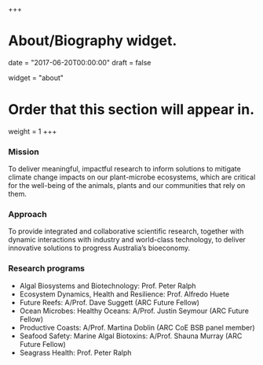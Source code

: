 +++
# About/Biography widget.

date = "2017-06-20T00:00:00"
draft = false

widget = "about"

# Order that this section will appear in.
weight = 1
+++

### Mission
To deliver meaningful, impactful research to inform solutions to mitigate climate change impacts on our plant-microbe ecosystems, which are critical for the well-being of the animals, plants and our communities that rely on them.

### Approach
To provide integrated and collaborative scientific research, together with dynamic interactions with industry and world-class technology, to deliver innovative solutions to progress Australia’s bioeconomy.

### Research programs
- Algal Biosystems and Biotechnology: Prof. Peter Ralph
- Ecosystem Dynamics, Health and Resilience: Prof. Alfredo Huete
- Future Reefs: A/Prof. Dave Suggett (ARC Future Fellow)
- Ocean Microbes: Healthy Oceans: A/Prof. Justin Seymour (ARC Future Fellow)
- Productive Coasts: A/Prof. Martina Doblin (ARC CoE BSB panel member)
- Seafood Safety: Marine Algal Biotoxins: A/Prof. Shauna Murray (ARC Future Fellow)
- Seagrass Health: Prof. Peter Ralph
